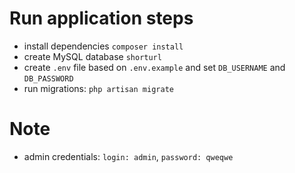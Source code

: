 # Run application steps
- install dependencies `composer install`
- create MySQL database `shorturl`
- create `.env` file based on `.env.example` and set `DB_USERNAME` and `DB_PASSWORD`
- run migrations: `php artisan migrate`

# Note
- admin credentials: `login: admin`, `password: qweqwe`